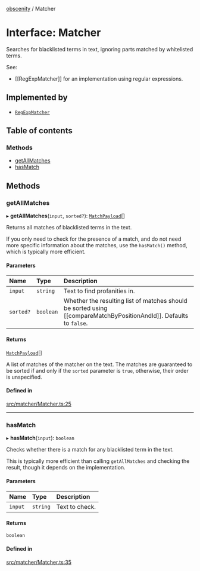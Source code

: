 [obscenity](../README.md) / Matcher

# Interface: Matcher

Searches for blacklisted terms in text, ignoring parts matched by whitelisted
terms.

See:
- [[RegExpMatcher]] for an implementation using regular expressions.

## Implemented by

- [`RegExpMatcher`](../classes/RegExpMatcher.md)

## Table of contents

### Methods

- [getAllMatches](Matcher.md#getallmatches)
- [hasMatch](Matcher.md#hasmatch)

## Methods

### getAllMatches

▸ **getAllMatches**(`input`, `sorted?`): [`MatchPayload`](MatchPayload.md)[]

Returns all matches of blacklisted terms in the text.

If you only need to check for the presence of a match, and do not need
more specific information about the matches, use the `hasMatch()` method,
which is typically more efficient.

#### Parameters

| Name | Type | Description |
| :------ | :------ | :------ |
| `input` | `string` | Text to find profanities in. |
| `sorted?` | `boolean` | Whether the resulting list of matches should be sorted using [[compareMatchByPositionAndId]]. Defaults to `false`. |

#### Returns

[`MatchPayload`](MatchPayload.md)[]

A list of matches of the matcher on the text. The matches are
guaranteed to be sorted if and only if the `sorted` parameter is `true`,
otherwise, their order is unspecified.

#### Defined in

[src/matcher/Matcher.ts:25](https://github.com/jo3-l/obscenity/blob/ae4df1a/src/matcher/Matcher.ts#L25)

___

### hasMatch

▸ **hasMatch**(`input`): `boolean`

Checks whether there is a match for any blacklisted term in the text.

This is typically more efficient than calling `getAllMatches` and
checking the result, though it depends on the implementation.

#### Parameters

| Name | Type | Description |
| :------ | :------ | :------ |
| `input` | `string` | Text to check. |

#### Returns

`boolean`

#### Defined in

[src/matcher/Matcher.ts:35](https://github.com/jo3-l/obscenity/blob/ae4df1a/src/matcher/Matcher.ts#L35)
